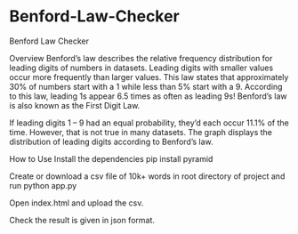 # Benford-Law-Checker
Benford Law Checker

Overview
Benford’s law describes the relative frequency distribution for leading digits of numbers in datasets. 
Leading digits with smaller values occur more frequently than larger values. 
This law states that approximately 30% of numbers start with a 1 while less than 5% start with a 9. 
According to this law, leading 1s appear 6.5 times as often as leading 9s! Benford’s law is also known as the First Digit Law.

If leading digits 1 – 9 had an equal probability, they’d each occur 11.1% of the time. However, that is not true in many datasets. 
The graph displays the distribution of leading digits according to Benford’s law.

How to Use
Install the dependencies
pip install pyramid

Create or download a csv file of 10k+ words in root directory of project and run
python app.py

Open index.html and upload the csv.

Check the result is given in json format.
